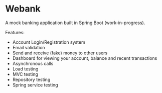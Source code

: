 # Webank
A mock banking application built in Spring Boot (work-in-progress).

Features:
- Account Login/Registration system
- Email validation
- Send and receive (fake) money to other users
- Dashboard for viewing your account, balance and recent transactions
- Asynchronous calls
- Load testing
- MVC testing
- Repository testing
- Spring service testing
